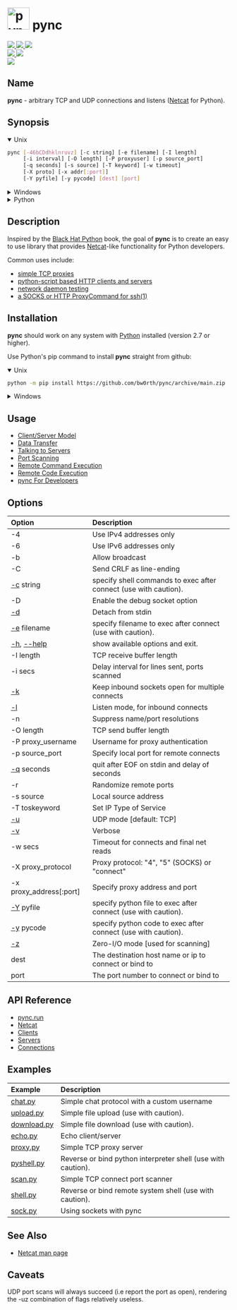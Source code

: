 <h1 align="left">
  <a href="https://github.com/bw0rth/pync"><img src="identicon.png" alt="pync" width=50></a>
  pync
</h1>

<p align="left">
  <a href="https://www.python.org/">
    <img src="https://img.shields.io/badge/Made%20with-Python-1f425f.svg">
  </a>
  <a href="https://gitHub.com/bw0rth/pync/stargazers/">
    <img src="https://badgen.net/github/stars/bw0rth/pync">
  </a>
  <a href="https://gitHub.com/bw0rth/pync/network/members">
    <img src="https://badgen.net/github/forks/bw0rth/pync">
  </a>

  </br>

  <a href="https://github.com/bw0rth/pync/actions/workflows/python-package.yml">
    <img src="https://github.com/bw0rth/pync/actions/workflows/python-package.yml/badge.svg">
  </a>
  <a href="https://readthedocs.org/projects/pync/">
    <img src="https://readthedocs.org/projects/pync/badge/?version=latest">
  </a>

  </br>

  <a href="https://github.com/bw0rth/pync/blob/main/LICENSE">
    <img src="https://img.shields.io/github/license/bw0rth/pync">
  </a>
</p>

## Name
**pync** - arbitrary TCP and UDP connections and listens ([Netcat](https://en.wikipedia.org/wiki/Netcat) for Python).

## Synopsis
<details open>
<summary>Unix</summary>

```sh
pync [-46bCDdhklnruvz] [-c string] [-e filename] [-I length]
     [-i interval] [-O length] [-P proxyuser] [-p source_port]
     [-q seconds] [-s source] [-T keyword] [-w timeout]
     [-X proto] [-x addr[:port]]
     [-Y pyfile] [-y pycode] [dest] [port]
```
</details>

<details>
<summary>Windows</summary>

```sh
py -m pync [-46bCDdhklnruvz] [-c string] [-e filename] [-I length]
           [-i interval] [-O length] [-P proxyuser] [-p source_port]
           [-q seconds] [-s source] [-T keyword] [-w timeout]
           [-X proto] [-x addr[:port]]
           [-Y pyfile] [-y pycode] [dest] [port]
```
</details>

<details>
<summary>Python</summary>

```python
import pync
args = '''[-46bCDdhklnruvz] [-c string] [-e filename] [-I length]
          [-i interval] [-O length] [-P proxyuser] [-p source_port]
          [-q seconds] [-s source] [-T keyword] [-w timeout]
          [-X proto] [-x addr[:port]]
          [-Y pyfile] [-y pycode] [dest] [port]'''
pync.run(args, stdin, stdout, stderr)
```
</details>

## Description
Inspired by the [Black Hat Python](https://nostarch.com/black-hat-python2E) book,
the goal of **pync** is to create an easy to use library that
provides [Netcat](https://en.wikipedia.org/wiki/Netcat)-like functionality for Python developers.</br>

Common uses include:
* [simple TCP proxies](https://pync.readthedocs.io/en/latest/common/tcp-proxy.html)
* [python-script based HTTP clients and servers](https://pync.readthedocs.io/en/latest/common/http.html)
* [network daemon testing](https://pync.readthedocs.io/en/latest/common/network-testing.html)
* [a SOCKS or HTTP ProxyCommand for ssh(1)](https://pync.readthedocs.io/en/latest/common/proxy-command.html)

## Installation
**pync** should work on any system with  [Python](https://www.python.org/)
installed (version 2.7 or higher).

Use Python's pip command to install **pync** straight from github:
<details open>
<summary>Unix</summary>

```sh
python -m pip install https://github.com/bw0rth/pync/archive/main.zip
```
</details>

<details>
<summary>Windows</summary>

```sh
py -m pip install https://github.com/bw0rth/pync/archive/main.zip
```
</details>

## Usage
* [Client/Server Model](https://pync.readthedocs.io/en/latest/usage/client-server.html)
* [Data Transfer](https://pync.readthedocs.io/en/latest/usage/data-transfer.html)
* [Talking to Servers](https://pync.readthedocs.io/en/latest/usage/talking-to-servers.html)
* [Port Scanning](https://pync.readthedocs.io/en/latest/usage/port-scanning.html)
* [Remote Command Execution](https://pync.readthedocs.io/en/latest/usage/remote-command-exec.html)
* [Remote Code Execution](https://pync.readthedocs.io/en/latest/usage/remote-code-exec.html)
* [pync For Developers](https://pync.readthedocs.io/en/latest/usage/pync-for-devs.html)

## Options

| Option         | Description
| :------------- | :----------
| -4             | Use IPv4 addresses only
| -6             | Use IPv6 addresses only
| -b             | Allow broadcast
| -C             | Send CRLF as line-ending
| [-c](https://pync.readthedocs.io/en/latest/options/exec.html) string | specify shell commands to exec after connect (use with caution).
| -D             | Enable the debug socket option
| [-d](https://pync.readthedocs.io/en/latest/options/detach-stdin.html)             | Detach from stdin
| [-e](https://pync.readthedocs.io/en/latest/options/exec.html) filename | specify filename to exec after connect (use with caution).
| [-h](https://pync.readthedocs.io/en/latest/options/help.html), [--help](https://pync.readthedocs.io/en/latest/options/help.html) | show available options and exit.
| -I length      | TCP receive buffer length
| -i secs        | Delay interval for lines sent, ports scanned
| [-k](https://pync.readthedocs.io/en/latest/options/keep-server-open.html) | Keep inbound sockets open for multiple connects
| [-l](https://pync.readthedocs.io/en/latest/options/listen.html) | Listen mode, for inbound connects
| -n             | Suppress name/port resolutions
| -O length      | TCP send buffer length
| -P proxy_username | Username for proxy authentication
| -p source_port | Specify local port for remote connects
| [-q](https://pync.readthedocs.io/en/latest/options/quit-after-eof.html) seconds | quit after EOF on stdin and delay of seconds
| -r             | Randomize remote ports
| -s source      | Local source address
| -T toskeyword  | Set IP Type of Service
| [-u](https://pync.readthedocs.io/en/latest/options/udp.html) | UDP mode [default: TCP]
| [-v](https://pync.readthedocs.io/en/latest/options/verbose.html) | Verbose
| -w secs        | Timeout for connects and final net reads
| -X proxy_protocol | Proxy protocol: "4", "5" (SOCKS) or "connect"
| -x proxy_address[:port] | Specify proxy address and port
| [-Y](https://pync.readthedocs.io/en/latest/options/py-file-exec.html) pyfile | specify python file to exec after connect (use with caution).
| [-y](https://pync.readthedocs.io/en/latest/options/py-code-exec.html) pycode | specify python code to exec after connect (use with caution).
| [-z](https://pync.readthedocs.io/en/latest/options/zero-io.html) | Zero-I/O mode [used for scanning]
| dest           | The destination host name or ip to connect or bind to
| port           | The port number to connect or bind to

## API Reference
* [pync.run](https://pync.readthedocs.io/en/latest/api/run.html)
* [Netcat](https://pync.readthedocs.io/en/latest/api/Netcat.html)
* [Clients](https://pync.readthedocs.io/en/latest/api/clients.html)
* [Servers](https://pync.readthedocs.io/en/latest/api/servers.html)
* [Connections](https://pync.readthedocs.io/en/latest/api/connections.html)

## Examples
| Example | Description
| :------ | :----------
| [chat.py](https://github.com/bw0rth/pync/blob/main/examples/chat.py) | Simple chat protocol with a custom username
| [upload.py](https://github.com/bw0rth/pync/blob/main/examples/upload.py) | Simple file upload (use with caution).
| [download.py](https://github.com/bw0rth/pync/blob/main/examples/download.py) | Simple file download (use with caution).
| [echo.py](https://github.com/bw0rth/pync/blob/main/examples/echo.py) | Echo client/server
| [proxy.py](https://github.com/bw0rth/pync/blob/main/examples/proxy.py) | Simple TCP proxy server
| [pyshell.py](https://github.com/bw0rth/pync/blob/main/examples/pyshell.py) | Reverse or bind python interpreter shell (use with caution).
| [scan.py](https://github.com/bw0rth/pync/blob/main/examples/scan.py) | Simple TCP connect port scanner
| [shell.py](https://github.com/bw0rth/pync/blob/main/examples/shell.py) | Reverse or bind remote system shell (use with caution).
| [sock.py](https://github.com/bw0rth/pync/blob/main/examples/sock.py) | Using sockets with pync

## See Also
* [Netcat man page](https://helpmanual.io/man1/netcat/)

## Caveats
UDP port scans will always succeed (i.e report the port as open), rendering the -uz combination of flags
relatively useless.
